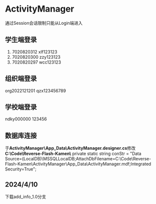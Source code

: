# ActivityManager
通过Session会话限制只能从Login端进入
## 学生端登录
1. 7020820312 xlf123123
2. 7020820300 zzy123123 
3. 7020820297 wcc123123
## 组织端登录
org2022121201
qzx123456789
## 学校端登录
ndky000000
123456
## 数据库连接
于**ActivityManager\App_Data\ActivityManager.designer.cs**修改**C:\\Code\\Reverse-Flash-Kamen\\**
private static string conStr = "Data Source=(LocalDB)\\MSSQLLocalDB;AttachDbFilename=C:\\Code\\Reverse-Flash-Kamen\\ActivityManager\\App_Data\\ActivityManager.mdf;Integrated Security=True";
## 2024/4/10
下载add_info_1.0分支
